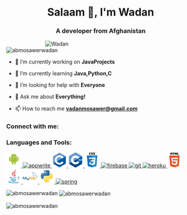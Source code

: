 <h1 align="center">Salaam 👋, I'm Wadan</h1>
<h3 align="center">A developer from Afghanistan</h3>

<img align="right" alt="Wadan" width = "400" src ="https://media3.giphy.com/media/bGgsc5mWoryfgKBx1u/200w.gif?cid=6c09b9524u8vwawf6vxfms1w963j8ux5o3c0cc9ws6g5zb81&ep=v1_gifs_search&rid=200w.gif&ct=g">

<p align="left"> <img src="https://komarev.com/ghpvc/?username=abmosawerwadan&label=Profile%20views&color=0e75b6&style=flat" alt="abmosawerwadan" /> </p>

- 🔭 I’m currently working on **JavaProjects**

- 🌱 I’m currently learning **Java,Python,C**

- 🤝 I’m looking for help with **Everyone**

- 💬 Ask me about **Everything!**

- 📫 How to reach me **vadanmosawer@gmail.com**

<h3 align="left">Connect with me:</h3>
<p align="left">
</p>

<h3 align="left">Languages and Tools:</h3>
<p align="left"> <a href="https://developer.android.com" target="_blank" rel="noreferrer"> <img src="https://raw.githubusercontent.com/devicons/devicon/master/icons/android/android-original-wordmark.svg" alt="android" width="40" height="40"/> </a> <a href="https://appwrite.io" target="_blank" rel="noreferrer"> <img src="https://www.vectorlogo.zone/logos/appwriteio/appwriteio-icon.svg" alt="appwrite" width="40" height="40"/> </a> <a href="https://www.cprogramming.com/" target="_blank" rel="noreferrer"> <img src="https://raw.githubusercontent.com/devicons/devicon/master/icons/c/c-original.svg" alt="c" width="40" height="40"/> </a> <a href="https://www.w3schools.com/cpp/" target="_blank" rel="noreferrer"> <img src="https://raw.githubusercontent.com/devicons/devicon/master/icons/cplusplus/cplusplus-original.svg" alt="cplusplus" width="40" height="40"/> </a> <a href="https://www.w3schools.com/css/" target="_blank" rel="noreferrer"> <img src="https://raw.githubusercontent.com/devicons/devicon/master/icons/css3/css3-original-wordmark.svg" alt="css3" width="40" height="40"/> </a> <a href="https://firebase.google.com/" target="_blank" rel="noreferrer"> <img src="https://www.vectorlogo.zone/logos/firebase/firebase-icon.svg" alt="firebase" width="40" height="40"/> </a> <a href="https://git-scm.com/" target="_blank" rel="noreferrer"> <img src="https://www.vectorlogo.zone/logos/git-scm/git-scm-icon.svg" alt="git" width="40" height="40"/> </a> <a href="https://heroku.com" target="_blank" rel="noreferrer"> <img src="https://www.vectorlogo.zone/logos/heroku/heroku-icon.svg" alt="heroku" width="40" height="40"/> </a> <a href="https://www.w3.org/html/" target="_blank" rel="noreferrer"> <img src="https://raw.githubusercontent.com/devicons/devicon/master/icons/html5/html5-original-wordmark.svg" alt="html5" width="40" height="40"/> </a> <a href="https://www.java.com" target="_blank" rel="noreferrer"> <img src="https://raw.githubusercontent.com/devicons/devicon/master/icons/java/java-original.svg" alt="java" width="40" height="40"/> </a> <a href="https://www.mysql.com/" target="_blank" rel="noreferrer"> <img src="https://raw.githubusercontent.com/devicons/devicon/master/icons/mysql/mysql-original-wordmark.svg" alt="mysql" width="40" height="40"/> </a> <a href="https://www.python.org" target="_blank" rel="noreferrer"> <img src="https://raw.githubusercontent.com/devicons/devicon/master/icons/python/python-original.svg" alt="python" width="40" height="40"/> </a> <a href="https://spring.io/" target="_blank" rel="noreferrer"> <img src="https://www.vectorlogo.zone/logos/springio/springio-icon.svg" alt="spring" width="40" height="40"/> </a> </p>

<p><img align="left" src="https://github-readme-stats.vercel.app/api/top-langs?username=abmosawerwadan&show_icons=true&locale=en&layout=compact" alt="abmosawerwadan" /></p>

<p>&nbsp;<img align="center" src="https://github-readme-stats.vercel.app/api?username=abmosawerwadan&show_icons=true&locale=en" alt="abmosawerwadan" /></p>

<p><img align="center" src="https://github-readme-streak-stats.herokuapp.com/?user=abmosawerwadan&" alt="abmosawerwadan" /></p>
